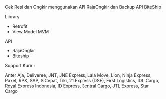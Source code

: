 Cek Resi dan Ongkir menggunakan API RajaOngkir dan Backup API BiteShip

Library
- Retrofit
- View Model MVM

API
- RajaOngkir
- Biteship

Support Kurir :

Anter Aja, Deliveree, JNT, JNE Express, Lala Move, Lion, Ninja Express, Paxel, RPX, SAP, SiCepat, Tiki, 21 Express (DSE), First Logistics, IDL Cargo, Royal Express Indonesia, ID Express, Sentral Cargo, JTL Express, Star Cargo
